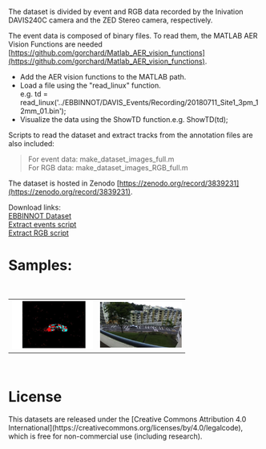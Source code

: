 <!--
.. title: Dataset
.. slug: dataset
.. date: 2021-02-05 10:59:23 UTC+08:00
.. tags: 
.. category: 
.. link: 
.. description: 
.. type: text
-->

The dataset is divided by event and RGB data recorded by the Inivation DAVIS240C camera and the ZED Stereo camera, respectively.

The event data is composed of binary files. To read them, the MATLAB AER Vision Functions are needed 
[https://github.com/gorchard/Matlab_AER_vision_functions](https://github.com/gorchard/Matlab_AER_vision_functions).

<ul>
    <li>Add the AER vision functions to the MATLAB path.</li>
    <li>Load a file using the "read_linux" function.<br> e.g. td = read_linux('../EBBINNOT/DAVIS_Events/Recording/20180711_Site1_3pm_12mm_01.bin'); </li>
    <li>Visualize the data using the ShowTD function.e.g. ShowTD(td);</li>
</ul>


Scripts to read the dataset and extract tracks from the annotation files are also included:
>For event data: make_dataset_images_full.m<br>
>For RGB data: make_dataset_images_RGB_full.m

The dataset is hosted in Zenodo [https://zenodo.org/record/3839231](https://zenodo.org/record/3839231).

Download links:
<br><a href="https://zenodo.org/record/3839231/files/EBBINNOT.zip?download=1">EBBINNOT Dataset</a>
<br><a href="https://zenodo.org/record/3839231/files/make_dataset_images_full.m?download=1">Extract events script</a>               
<a href="https://zenodo.org/record/3839231/files/make_dataset_images_RGB_full.m?download=1">Extract RGB script</a>

<h1>Samples:</h1>
<table style="width:70%">
  <tr>
    <td align=left><img src="/images/Dataset/event_Ebbinnot.jpg" width="500"/></td> 
    <td align=right><img src="/images/Dataset/frame2256.jpg"  width="500"/></td>
  </tr>
</table>
<br />  

<h1>License</h1>
This datasets are released under the [Creative Commons Attribution 4.0 International](https://creativecommons.org/licenses/by/4.0/legalcode), which is free for non-commercial use (including research).
